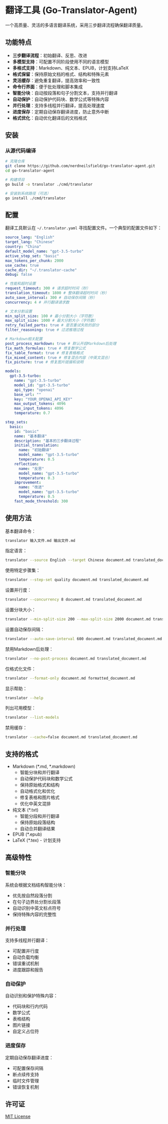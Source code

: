 # 翻译工具 (Go-Translator-Agent)

一个高质量、灵活的多语言翻译系统，采用三步翻译流程确保翻译质量。

## 功能特点

- **三步翻译流程**：初始翻译、反思、改进
- **多模型支持**：可配置不同阶段使用不同的语言模型
 - **多格式支持**：Markdown、纯文本、EPUB，计划支持LaTeX
- **格式保留**：保持原始文档的格式、结构和特殊元素
- **灵活缓存**：避免重复翻译，提高效率和一致性
- **命令行界面**：便于批处理和脚本集成
- **智能分块**：自动按段落和句子分割文本，支持并行翻译
- **自动保护**：自动保护代码块、数学公式等特殊内容
- **并行处理**：支持多线程并行翻译，提高处理速度
- **进度保存**：定期自动保存翻译进度，防止意外中断
- **格式优化**：自动优化翻译后的文档格式

## 安装

### 从源代码编译

```bash
# 克隆仓库
git clone https://github.com/nerdneilsfield/go-translator-agent.git
cd go-translator-agent

# 构建项目
go build -o translator ./cmd/translator

# 安装到系统路径（可选）
go install ./cmd/translator
```

## 配置

翻译工具默认在 `~/.translator.yaml` 寻找配置文件。一个典型的配置文件如下：

```yaml
source_lang: "English"
target_lang: "Chinese"
country: "China"
default_model_name: "gpt-3.5-turbo"
active_step_set: "basic"
max_tokens_per_chunk: 2000
use_cache: true
cache_dir: "~/.translator-cache"
debug: false

# 性能和超时设置
request_timeout: 300 # 请求超时时间（秒）
translation_timeout: 1800 # 整体翻译超时时间（秒）
auto_save_interval: 300 # 自动保存间隔（秒）
concurrency: 4 # 并行翻译请求数

# 文本分割设置
min_split_size: 100 # 最小分割大小（字符数）
max_split_size: 1000 # 最大分割大小（字符数）
retry_failed_parts: true # 是否重试失败的部分
filter_reasoning: true # 过滤推理过程

# Markdown相关配置
post_process_markdown: true # 默认开启Markdown后处理
fix_math_formulas: true # 修复数学公式
fix_table_format: true # 修复表格格式
fix_mixed_content: true # 修复混合内容（中英文混合）
fix_picture: true # 修复图片链接和说明

models:
  gpt-3.5-turbo:
    name: "gpt-3.5-turbo"
    model_id: "gpt-3.5-turbo"
    api_type: "openai"
    base_url: ""
    key: "YOUR_OPENAI_API_KEY" 
    max_output_tokens: 4096
    max_input_tokens: 4096
    temperature: 0.7

step_sets:
  basic:
    id: "basic"
    name: "基本翻译"
    description: "基本的三步翻译过程"
    initial_translation:
      name: "初始翻译"
      model_name: "gpt-3.5-turbo"
      temperature: 0.5
    reflection:
      name: "反思"
      model_name: "gpt-3.5-turbo"
      temperature: 0.3
    improvement:
      name: "改进"
      model_name: "gpt-3.5-turbo"
      temperature: 0.5
    fast_mode_threshold: 300
```

## 使用方法

基本翻译命令：

```bash
translator 输入文件.md 输出文件.md
```

指定语言：

```bash
translator --source English --target Chinese document.md translated_document.md
```

使用特定步骤集：

```bash
translator --step-set quality document.md translated_document.md
```

设置并行度：

```bash
translator --concurrency 8 document.md translated_document.md
```

设置分块大小：

```bash
translator --min-split-size 200 --max-split-size 2000 document.md translated_document.md
```

设置自动保存间隔：

```bash
translator --auto-save-interval 600 document.md translated_document.md
```

禁用Markdown后处理：

```bash
translator --no-post-process document.md translated_document.md
```

仅格式化文件：

```bash
translator --format-only document.md formatted_document.md
```

显示帮助：

```bash
translator --help
```

列出可用模型：

```bash
translator --list-models
```

禁用缓存：

```bash
translator --cache=false document.md translated_document.md
```

## 支持的格式

- Markdown (*.md, *.markdown)
  - 智能分块和并行翻译
  - 自动保护代码块和数学公式
  - 保持原始格式和结构
  - 自动格式化和优化
  - 修复表格和图片格式
  - 优化中英文混排
- 纯文本 (*.txt)
  - 智能分段和并行翻译
  - 保持原始段落结构
  - 自动合并翻译结果
- EPUB (*.epub)
- LaTeX (*.tex) - 计划支持

## 高级特性

### 智能分块

系统会根据文档结构智能分块：
- 优先按自然段落分割
- 在句子边界处分割长段落
- 自动识别中英文标点符号
- 保持特殊内容的完整性

### 并行处理

支持多线程并行翻译：
- 可配置并行度
- 自动负载均衡
- 错误重试机制
- 进度跟踪和报告

### 自动保护

自动识别和保护特殊内容：
- 代码块和行内代码
- 数学公式
- 表格结构
- 图片链接
- 自定义占位符

### 进度保存

定期自动保存翻译进度：
- 可配置保存间隔
- 断点续传支持
- 临时文件管理
- 错误恢复机制

## 许可证

[MIT License](LICENSE)
